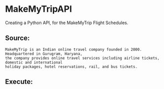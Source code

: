 # MakeMyTripAPI
Creating a Python API,  for the MakeMyTrip Flight Schedules.

## Source:

```
MakeMyTrip is an Indian online travel company founded in 2000. Headquartered in Gurugram, Haryana, 
the company provides online travel services including airline tickets, domestic and international 
holiday packages, hotel reservations, rail, and bus tickets.
```

## Execute:


